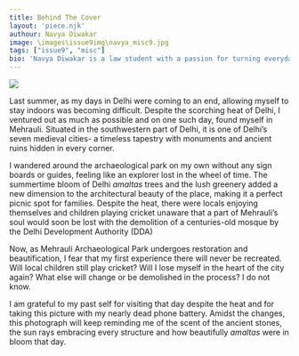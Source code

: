 ```yaml
---
title: Behind The Cover
layout: 'piece.njk'
authour: Navya Diwakar
image: \images\issue9img\navya_misc9.jpg
tags: ["issue9", "misc"]
bio: 'Navya Diwakar is a law student with a passion for turning everyday scenes into captivating visual stories. Drawn to the beauty and complexity of human interaction in urban settings, she aims to highlight these intricate connections through her photographs. If you spot her in the streets, don’t hesitate to say hi- you might just become part of her next story!'
---
```


<img src = "\images\issue9img\cover9.jpg" class="piece-image">

Last summer, as my days in Delhi were coming to an end, allowing myself to stay indoors was becoming difficult. Despite the scorching heat of Delhi, I ventured out as much as possible and on one such day, found myself in Mehrauli. Situated in the southwestern part of Delhi, it is one of Delhi’s seven medieval cities- a timeless tapestry with monuments and ancient ruins hidden in every corner.

I wandered around the archaeological park on my own without any sign boards or guides, feeling like an explorer lost in the wheel of time. The summertime bloom of Delhi *amaltas* trees and the lush greenery added a new dimension to the architectural beauty of the place, making it a perfect picnic spot for families. Despite the heat, there were locals enjoying themselves and children playing cricket unaware that a part of Mehrauli’s soul would soon be lost with the demolition of a centuries-old mosque by the Delhi Development Authority (DDA)

Now, as Mehrauli Archaeological Park undergoes restoration and beautification, I fear that my first experience there will never be recreated. Will local children still play cricket? Will I lose myself in the heart of the city again? What else will change or be demolished in the process? I do not know.

I am grateful to my past self for visiting that day despite the heat and for taking this picture with my nearly dead phone battery. Amidst the changes, this photograph will keep reminding me of the scent of the ancient stones, the sun rays embracing every structure and how beautifully *amaltas* were in bloom that day.